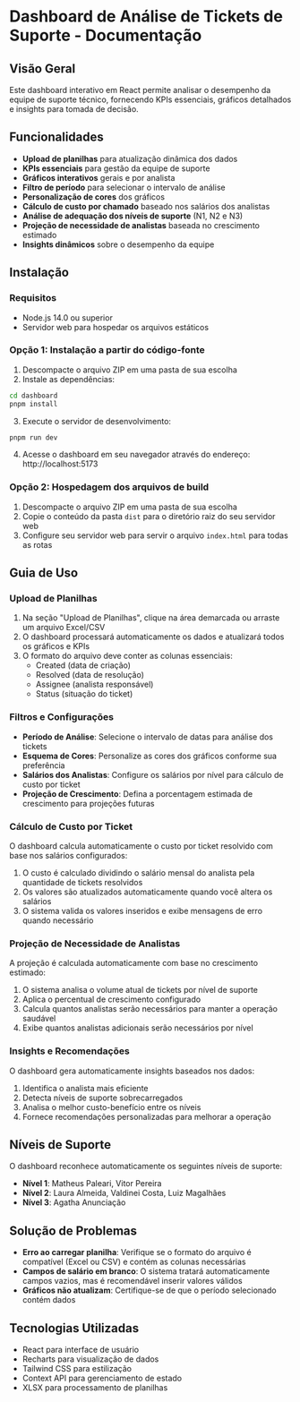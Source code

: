 # Dashboard de Análise de Tickets de Suporte - Documentação

## Visão Geral

Este dashboard interativo em React permite analisar o desempenho da equipe de suporte técnico, fornecendo KPIs essenciais, gráficos detalhados e insights para tomada de decisão.

## Funcionalidades

- **Upload de planilhas** para atualização dinâmica dos dados
- **KPIs essenciais** para gestão da equipe de suporte
- **Gráficos interativos** gerais e por analista
- **Filtro de período** para selecionar o intervalo de análise
- **Personalização de cores** dos gráficos
- **Cálculo de custo por chamado** baseado nos salários dos analistas
- **Análise de adequação dos níveis de suporte** (N1, N2 e N3)
- **Projeção de necessidade de analistas** baseada no crescimento estimado
- **Insights dinâmicos** sobre o desempenho da equipe

## Instalação

### Requisitos

- Node.js 14.0 ou superior
- Servidor web para hospedar os arquivos estáticos

### Opção 1: Instalação a partir do código-fonte

1. Descompacte o arquivo ZIP em uma pasta de sua escolha
2. Instale as dependências:

```bash
cd dashboard
pnpm install
```

3. Execute o servidor de desenvolvimento:

```bash
pnpm run dev
```

4. Acesse o dashboard em seu navegador através do endereço: http://localhost:5173

### Opção 2: Hospedagem dos arquivos de build

1. Descompacte o arquivo ZIP em uma pasta de sua escolha
2. Copie o conteúdo da pasta `dist` para o diretório raiz do seu servidor web
3. Configure seu servidor web para servir o arquivo `index.html` para todas as rotas

## Guia de Uso

### Upload de Planilhas

1. Na seção "Upload de Planilhas", clique na área demarcada ou arraste um arquivo Excel/CSV
2. O dashboard processará automaticamente os dados e atualizará todos os gráficos e KPIs
3. O formato do arquivo deve conter as colunas essenciais:
   - Created (data de criação)
   - Resolved (data de resolução)
   - Assignee (analista responsável)
   - Status (situação do ticket)

### Filtros e Configurações

- **Período de Análise**: Selecione o intervalo de datas para análise dos tickets
- **Esquema de Cores**: Personalize as cores dos gráficos conforme sua preferência
- **Salários dos Analistas**: Configure os salários por nível para cálculo de custo por ticket
- **Projeção de Crescimento**: Defina a porcentagem estimada de crescimento para projeções futuras

### Cálculo de Custo por Ticket

O dashboard calcula automaticamente o custo por ticket resolvido com base nos salários configurados:

1. O custo é calculado dividindo o salário mensal do analista pela quantidade de tickets resolvidos
2. Os valores são atualizados automaticamente quando você altera os salários
3. O sistema valida os valores inseridos e exibe mensagens de erro quando necessário

### Projeção de Necessidade de Analistas

A projeção é calculada automaticamente com base no crescimento estimado:

1. O sistema analisa o volume atual de tickets por nível de suporte
2. Aplica o percentual de crescimento configurado
3. Calcula quantos analistas serão necessários para manter a operação saudável
4. Exibe quantos analistas adicionais serão necessários por nível

### Insights e Recomendações

O dashboard gera automaticamente insights baseados nos dados:

1. Identifica o analista mais eficiente
2. Detecta níveis de suporte sobrecarregados
3. Analisa o melhor custo-benefício entre os níveis
4. Fornece recomendações personalizadas para melhorar a operação

## Níveis de Suporte

O dashboard reconhece automaticamente os seguintes níveis de suporte:

- **Nível 1**: Matheus Paleari, Vitor Pereira
- **Nível 2**: Laura Almeida, Valdinei Costa, Luiz Magalhães
- **Nível 3**: Agatha Anunciação

## Solução de Problemas

- **Erro ao carregar planilha**: Verifique se o formato do arquivo é compatível (Excel ou CSV) e contém as colunas necessárias
- **Campos de salário em branco**: O sistema tratará automaticamente campos vazios, mas é recomendável inserir valores válidos
- **Gráficos não atualizam**: Certifique-se de que o período selecionado contém dados

## Tecnologias Utilizadas

- React para interface de usuário
- Recharts para visualização de dados
- Tailwind CSS para estilização
- Context API para gerenciamento de estado
- XLSX para processamento de planilhas
